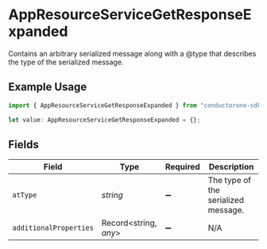 # AppResourceServiceGetResponseExpanded

Contains an arbitrary serialized message along with a @type that describes the type of the serialized message.

## Example Usage

```typescript
import { AppResourceServiceGetResponseExpanded } from "conductorone-sdk-typescript/sdk/models/shared";

let value: AppResourceServiceGetResponseExpanded = {};
```

## Fields

| Field                               | Type                                | Required                            | Description                         |
| ----------------------------------- | ----------------------------------- | ----------------------------------- | ----------------------------------- |
| `atType`                            | *string*                            | :heavy_minus_sign:                  | The type of the serialized message. |
| `additionalProperties`              | Record<string, *any*>               | :heavy_minus_sign:                  | N/A                                 |
